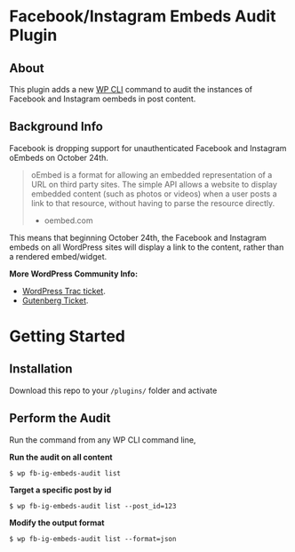 # Facebook/Instagram Embeds Audit Plugin

## About
This plugin adds a new [WP CLI](https://wp-cli.org/) command to audit the instances of Facebook and Instagram oembeds in post content.

## Background Info
Facebook is dropping support for unauthenticated Facebook and Instagram oEmbeds on October 24th.

> oEmbed is a format for allowing an embedded representation of a URL on third party sites. The simple API allows a website to display embedded content (such as photos or videos) when a user posts a link to that resource, without having to parse the resource directly.
> - oembed.com

This means that beginning October 24th, the Facebook and Instagram embeds on all WordPress sites will display a link to the content, rather than a rendered embed/widget.

**More WordPress Community Info:**
* [WordPress Trac ticket](https://core.trac.wordpress.org/ticket/50861).
* [Gutenberg Ticket](https://github.com/WordPress/gutenberg/issues/24389).

# Getting Started
## Installation
Download this repo to your `/plugins/` folder and activate

## Perform the Audit
Run the command from any WP CLI command line,

**Run the audit on all content**

`$ wp fb-ig-embeds-audit list`

**Target a specific post by id**

`$ wp fb-ig-embeds-audit list --post_id=123`

**Modify the output format**

`$ wp fb-ig-embeds-audit list --format=json`
